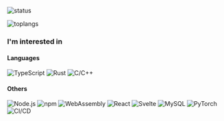 

![status](https://github-readme-stats.vercel.app/api?username=lshqqytiger&show_icons=true)

![toplangs](https://github-readme-stats.vercel.app/api/top-langs/?username=lshqqytiger)

### I'm interested in

#### Languages

<img alt="TypeScript" src="https://img.shields.io/badge/TypeScript-%2300599C.svg?style=flat-square&logo=TypeScript&logoColor=white"/> <img alt="Rust" src="https://img.shields.io/badge/Rust-%2300599C.svg?style=flat-square&logo=rust&logoColor=white"/> <img alt="C/C++" src="https://img.shields.io/badge/C/C++-%2300599C.svg?style=flat-square&logo=Cplusplus&logoColor=white"/> 

#### Others

<img alt="Node.js" src="https://img.shields.io/badge/Node.js-%2300599C.svg?style=flat-square&logo=Node.js&logoColor=white"/> <img alt="npm" src="https://img.shields.io/badge/npm-%2300599C.svg?style=flat-square&logo=npm&logoColor=white"/> <img alt="WebAssembly" src="https://img.shields.io/badge/WebAssembly-%2300599C.svg?style=flat-square&logo=WebAssembly&logoColor=white"/> <img alt="React" src="https://img.shields.io/badge/React-%2300599C.svg?style=flat-square&logo=React&logoColor=white"/> <img alt="Svelte" src="https://img.shields.io/badge/Svelte-%2300599C.svg?style=flat-square&logo=Svelte&logoColor=white"/> <img alt="MySQL" src="https://img.shields.io/badge/MySQL-%2300599C.svg?style=flat-square&logo=MySQL&logoColor=white"/> <img alt="PyTorch" src="https://img.shields.io/badge/PyTorch-%2300599C.svg?style=flat-square&logo=PyTorch&logoColor=white"/> <img alt="CI/CD" src="https://img.shields.io/badge/CI/CD-%2300599C.svg?style=flat-square&logo=linuxcontainers&logoColor=white"/> 
